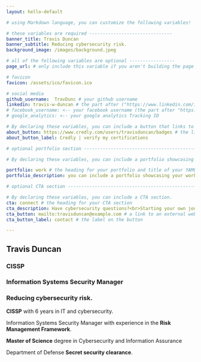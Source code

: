 ```yaml
---
layout: hello-default

# using Markdown language, you can customize the following variables!

# these variables are required -------------------------------
banner_title: Travis Duncan
banner_subtitle: Reducing cybersecurity risk.
background_image: /images/background.jpeg

# all of the following variables are optional -----------------
page_url: # only include this variable if you aren't building the page to your primary domain 

# favicon
favicon: /assets/ico/favicon.ico

# social media
github_username:  TravDunc # your github username
linkedin: travis-w-duncan # the part after ("https://www.linkedin.com/in/...")
# facebook_username: <-- your facebook username (the part after "https://www.facebook.com/...")
# google_analytics: <-- your google analytics Tracking ID

# By declaring these variables, you can include a button that links to an external website or to media.
about_button: https://www.credly.com/users/travisduncan/badges # the link
about_button_label: Credly | verify my certifications

# optional portfolio section ------------------------------------------

# By declaring these variables, you can include a portfolio showcasing your work and organize your portfolio's items into a custom layout, all without adding any CSS. In addition, you must 1) create an HTML file in the_includes folder for each project with the text you'd like to display, and 2) create a YAML file in the _data folder describing the order in which each project should be shown and categorized. See `/includes/example.html` and `/_data/work.yml` for examples.

portfolio: work # the heading for your portfolio and title of your YAML file
portfolio_description: you can include a portfolio showcasing your work and organize your portfolio's items into a custom layout, all without adding any CSS. # a description to be desplayed below the heading and above the content

# optional CTA section --------------------------------------------------

# By declaring these variables, you can include a CTA section.
cta: connect # the heading for your CTA section
cta_description: Have cybersecurity questions?<br>Starting your own journey in the Risk Management Framework or Governance, Risk, and Compliance?<br><br>Contact me! # a description to be desplayed below the heading and above the content
cta_button: mailto:travisduncan@example.com # a link to an external website or to media
cta_button_label: contact # the label on the button

---			
```

[//]: # (write a bit about yourself here)
## Travis Duncan

### CISSP
### Information Systems Security Manager

### **Reducing cybersecurity risk**.
  
**CISSP** with 6 years in IT and cybersecurity.

Information Systems Security Manager with experience in the **Risk Management Framework**.
  
**Master of Science** degree in Cybersecurity and Information Assurance

Department of Defense **Secret security clearance**.
